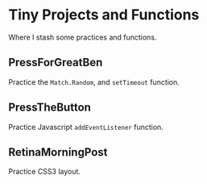 # Tiny Projects and Functions
Where I stash some practices and functions.
## PressForGreatBen
Practice the <code>Match.Random</code>, and <code>setTimeout</code> function.
## PressTheButton
Practice Javascript <code>addEventListener</code> function.
## RetinaMorningPost
Practice CSS3 layout.
